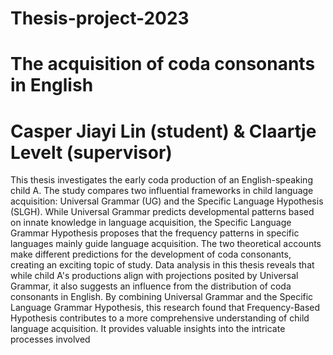 # Thesis-project-2023 
# The acquisition of coda consonants in English 
# Casper Jiayi Lin (student) & Claartje Levelt (supervisor)
This thesis investigates the early coda production of an English-speaking child A. The study compares two influential frameworks in child language acquisition: Universal Grammar (UG) and the Specific Language Hypothesis (SLGH). While Universal Grammar predicts developmental patterns based on innate knowledge in language acquisition, the Specific Language Grammar Hypothesis proposes that the frequency patterns in specific languages mainly guide language acquisition. The two theoretical accounts make different predictions for the development of coda consonants, creating an exciting topic of study. Data analysis in this thesis reveals that while child A's productions align with projections posited by Universal Grammar, it also suggests an influence from the distribution of coda consonants in English. By combining Universal Grammar and the Specific Language Grammar Hypothesis, this research found that Frequency-Based Hypothesis contributes to a more comprehensive understanding of child language acquisition. It provides valuable insights into the intricate processes involved
